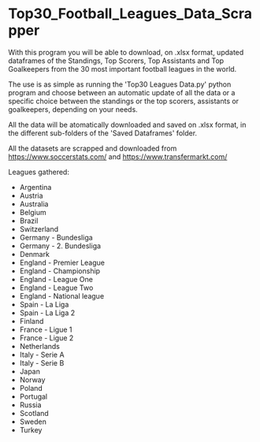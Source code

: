 # Top30_Football_Leagues_Data_Scrapper
With this program you will be able to download, on .xlsx format, updated dataframes of the Standings, Top Scorers, Top Assistants and Top Goalkeepers from the 30 most important football leagues in the world. 

The use is as simple as running the 'Top30 Leagues Data.py' python program and choose between an automatic update of all the data or a specific choice between the standings or the top scorers, assistants or goalkeepers, depending on your needs.

All the data will be atomatically downloaded and saved on .xlsx format, in the different sub-folders of the 'Saved Dataframes' folder.

All the datasets are scrapped and downloaded from https://www.soccerstats.com/ and https://www.transfermarkt.com/

Leagues gathered:

- Argentina
- Austria
- Australia
- Belgium
- Brazil
- Switzerland
- Germany - Bundesliga
- Germany - 2. Bundesliga
- Denmark
- England - Premier League
- England - Championship
- England - League One
- England - League Two
- England - National league
- Spain - La Liga
- Spain - La Liga 2
- Finland
- France - Ligue 1
- France - Ligue 2
- Netherlands
- Italy - Serie A
- Italy - Serie B
- Japan
- Norway
- Poland
- Portugal
- Russia
- Scotland
- Sweden
- Turkey
